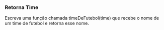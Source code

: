 ### Retorna Time ###

Escreva uma função chamada timeDeFutebol(time) que recebe o nome de um time de futebol e retorna esse nome.